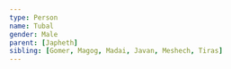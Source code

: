 ```yaml
---
type: Person
name: Tubal
gender: Male
parent: [Japheth]
sibling: [Gomer, Magog, Madai, Javan, Meshech, Tiras]
---
```


